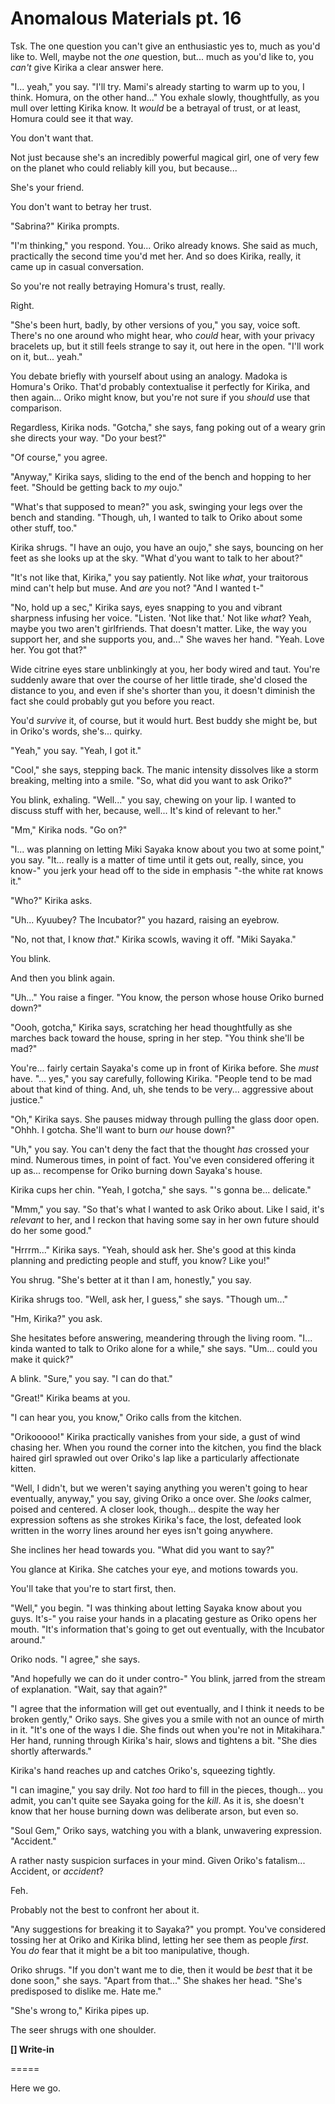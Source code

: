 # Anomalous Materials pt. 16

Tsk. The one question you can't give an enthusiastic yes to, much as you'd like to. Well, maybe not the *one* question, but... much as you'd like to, you *can't* give Kirika a clear answer here.

"I... yeah," you say. "I'll try. Mami's already starting to warm up to you, I think. Homura, on the other hand..." You exhale slowly, thoughtfully, as you mull over letting Kirika know. It *would* be a betrayal of trust, or at least, Homura could see it that way.

You don't want that.

Not just because she's an incredibly powerful magical girl, one of very few on the planet who could reliably kill you, but because...

She's your friend.

You don't want to betray her trust.

"Sabrina?" Kirika prompts.

"I'm thinking," you respond. You... Oriko already knows. She said as much, practically the second time you'd met her. And so does Kirika, really, it came up in casual conversation.

So you're not really betraying Homura's trust, really.

Right.

"She's been hurt, badly, by other versions of you," you say, voice soft. There's no one around who might hear, who *could* hear, with your privacy bracelets up, but it still feels strange to say it, out here in the open. "I'll work on it, but... yeah."

You debate briefly with yourself about using an analogy. Madoka is Homura's Oriko. That'd probably contextualise it perfectly for Kirika, and then again... Oriko might know, but you're not sure if you *should* use that comparison.

Regardless, Kirika nods. "Gotcha," she says, fang poking out of a weary grin she directs your way. "Do your best?"

"Of course," you agree.

"Anyway," Kirika says, sliding to the end of the bench and hopping to her feet. "Should be getting back to *my* oujo."

"What's that supposed to mean?" you ask, swinging your legs over the bench and standing. "Though, uh, I wanted to talk to Oriko about some other stuff, too."

Kirika shrugs. "I have an oujo, you have an oujo," she says, bouncing on her feet as she looks up at the sky. "What d'you want to talk to her about?"

"It's not like that, Kirika," you say patiently. Not like *what*, your traitorous mind can't help but muse. And *are* you not? "And I wanted t-"

"No, hold up a sec," Kirika says, eyes snapping to you and vibrant sharpness infusing her voice. "Listen. 'Not like that.' Not like *what*? Yeah, maybe you two aren't girlfriends. That doesn't matter. Like, the way you support her, and she supports you, and..." She waves her hand. "Yeah. Love her. You got that?"

Wide citrine eyes stare unblinkingly at you, her body wired and taut. You're suddenly aware that over the course of her little tirade, she'd closed the distance to you, and even if she's shorter than you, it doesn't diminish the fact she could probably gut you before you react.

You'd *survive* it, of course, but it would hurt. Best buddy she might be, but in Oriko's words, she's... quirky.

"Yeah," you say. "Yeah, I got it."

"Cool," she says, stepping back. The manic intensity dissolves like a storm breaking, melting into a smile. "So, what did you want to ask Oriko?"

You blink, exhaling. "Well..." you say, chewing on your lip. I wanted to discuss stuff with her, because, well... It's kind of relevant to her."

"Mm," Kirika nods. "Go on?"

"I... was planning on letting Miki Sayaka know about you two at some point," you say. "It... really is a matter of time until it gets out, really, since, you know-" you jerk your head off to the side in emphasis "-the white rat knows it."

"Who?" Kirika asks.

"Uh... Kyuubey? The Incubator?" you hazard, raising an eyebrow.

"No, not that, I know *that*." Kirika scowls, waving it off. "Miki Sayaka."

You blink.

And then you blink again.

"Uh..." You raise a finger. "You know, the person whose house Oriko burned down?"

"Oooh, gotcha," Kirika says, scratching her head thoughtfully as she marches back toward the house, spring in her step. "You think she'll be mad?"

You're... fairly certain Sayaka's come up in front of Kirika before. She *must* have. "... yes," you say carefully, following Kirika. "People tend to be mad about that kind of thing. And, uh, she tends to be very... aggressive about justice."

"Oh," Kirika says. She pauses midway through pulling the glass door open. "Ohhh. I gotcha. She'll want to burn *our* house down?"

"Uh," you say. You can't deny the fact that the thought *has* crossed your mind. Numerous times, in point of fact. You've even considered offering it up as... recompense for Oriko burning down Sayaka's house.

Kirika cups her chin. "Yeah, I gotcha," she says. "'s gonna be... delicate."

"Mmm," you say. "So that's what I wanted to ask Oriko about. Like I said, it's *relevant* to her, and I reckon that having some say in her own future should do her some good."

"Hrrrm..." Kirika says. "Yeah, should ask her. She's good at this kinda planning and predicting people and stuff, you know? Like you!"

You shrug. "She's better at it than I am, honestly," you say.

Kirika shrugs too. "Well, ask her, I guess," she says. "Though um..."

"Hm, Kirika?" you ask.

She hesitates before answering, meandering through the living room. "I... kinda wanted to talk to Oriko alone for a while," she says. "Um... could you make it quick?"

A blink. "Sure," you say. "I can do that."

"Great!" Kirika beams at you.

"I can hear you, you know," Oriko calls from the kitchen.

"Orikooooo!" Kirika practically vanishes from your side, a gust of wind chasing her. When you round the corner into the kitchen, you find the black haired girl sprawled out over Oriko's lap like a particularly affectionate kitten.

"Well, I didn't, but we weren't saying anything you weren't going to hear eventually, anyway," you say, giving Oriko a once over. She *looks* calmer, poised and centered. A closer look, though... despite the way her expression softens as she strokes Kirika's face, the lost, defeated look written in the worry lines around her eyes isn't going anywhere.

She inclines her head towards you. "What did you want to say?"

You glance at Kirika. She catches your eye, and motions towards you.

You'll take that you're to start first, then.

"Well," you begin. "I was thinking about letting Sayaka know about you guys. It's-" you raise your hands in a placating gesture as Oriko opens her mouth. "It's information that's going to get out eventually, with the Incubator around."

Oriko nods. "I agree," she says.

"And hopefully we can do it under contro-" You blink, jarred from the stream of explanation. "Wait, say that again?"

"I agree that the information will get out eventually, and I think it needs to be broken gently," Oriko says. She gives you a smile with not an ounce of mirth in it. "It's one of the ways I die. She finds out when you're not in Mitakihara." Her hand, running through Kirika's hair, slows and tightens a bit. "She dies shortly afterwards."

Kirika's hand reaches up and catches Oriko's, squeezing tightly.

"I can imagine," you say drily. Not *too* hard to fill in the pieces, though... you admit, you can't quite see Sayaka going for the *kill*. As it is, she doesn't know that her house burning down was deliberate arson, but even so.

"Soul Gem," Oriko says, watching you with a blank, unwavering expression. "Accident."

A rather nasty suspicion surfaces in your mind. Given Oriko's fatalism... Accident, or *accident*?

Feh.

Probably not the best to confront her about it.

"Any suggestions for breaking it to Sayaka?" you prompt. You've considered tossing her at Oriko and Kirika blind, letting her see them as people *first*. You *do* fear that it might be a bit too manipulative, though.

Oriko shrugs. "If you don't want me to die, then it would be *best* that it be done soon," she says. "Apart from that..." She shakes her head. "She's predisposed to dislike me. Hate me."

"She's wrong to," Kirika pipes up.

The seer shrugs with one shoulder.

**\[] Write-in**

\=====​

Here we go.
